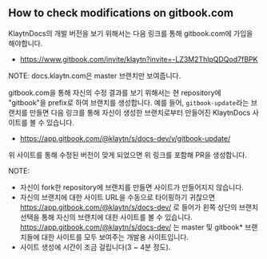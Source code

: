 ## How to check modifications on gitbook.com

KlaytnDocs의 개발 버전을 보기 위해서는 다음 링크를 통해 gitbook.com에 가입을
해야합니다.

* https://www.gitbook.com/invite/klaytn?invite=-LZ3M2ThlpQDQod7fBPK

NOTE: docs.klaytn.com은 master 브랜치만 보여줍니다.

gitbook.com을 통해 자신의 수정 결과를 보기 위해서는 현 repository에 "gitbook"을
prefix로 하여 브랜치를 생성합니다.  예를 들어, `gitbook-update`라는 브랜치를
만들면 다음 링크를 통해 자신이 생성한 브랜치로부터 만들어진 KlaytnDocs
사이트를 볼 수 있습니다.

* https://app.gitbook.com/@klaytn/s/docs-dev/v/gitbook-update/

위 사이트를 통해 수정된 버전이 맞게 되었으면 위 링크를 포함해 PR을 생성합니다.

NOTE:
* 자신이 fork한 repository에 브랜치를 만들면 사이트가 만들어지지 않습니다.
* 자신의 브랜치에 대한 사이트 URL을 수동으로 타이핑하기 귀찮으면
  https://app.gitbook.com/@klaytn/s/docs-dev/ 로 들어가 왼쪽 상단의 브랜치 선택을 통해
  자신의 브랜치에 대한 사이트를 볼 수 있습니다.
  https://app.gitbook.com/@klaytn/s/docs-dev/ 는 master 및 gitbook\* 브랜치들에 대한
  사이트를 모두 보여주는 개발용 사이트입니다.
* 사이트 생성에 시간이 조금 걸립니다(3 ~ 4분 정도).

